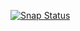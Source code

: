 [![Snap Status](https://build.snapcraft.io/badge/vaemendis/ubooquity-snap.svg)](https://build.snapcraft.io/user/vaemendis/ubooquity-snap)
